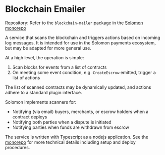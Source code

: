 # Blockchain Emailer

Repository: Refer to the `blockchain-mailer` package in the [Solomon monorepo](https://github.com/solomondefi/solomon-monorepo)

A service that scans the blockchain and triggers actions based on incoming log messages. It is intended for use in the Solomon payments ecosystem, but may be adapted for more general use.

At a high level, the operation is simple:
1. Scan blocks for events from a list of contracts
2. On meeting some event condition, e.g. `CreateEscrow` emitted, trigger a list of actions

The list of scanned contracts may be dynamically updated, and actions adhere to a standard plugin interface.

Solomon implements scanners for:
- Notifying (via email) buyers, merchants, or escrow holders when a contract deploys
- Notifying both parties when a dispute is initiated
- Notifying parties when funds are withdrawn from escrow

The service is written with Typescript as a nodejs application. See the [monorepo](https://github.com/solomondefi/monorepo) for more technical details including setup and deploy procedures.
